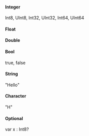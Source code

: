 #### Integer
Int8, UInt8, Int32, UInt32, Int64, UInt64

#### Float

#### Double

#### Bool
true, false

#### String
"Hello"

#### Character
"H"

#### Optional
var x : Int8?